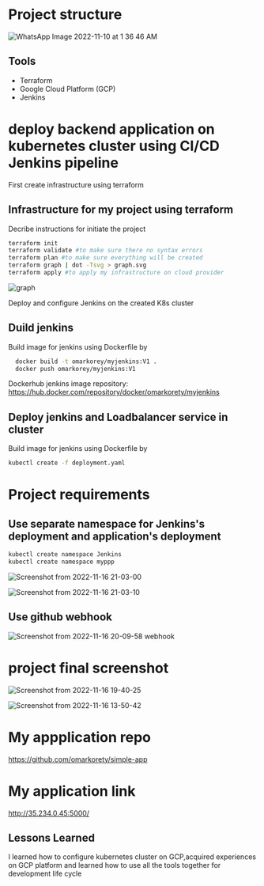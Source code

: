 # Project structure


![WhatsApp Image 2022-11-10 at 1 36 46 AM](https://user-images.githubusercontent.com/29188579/202280547-2288fa35-4fbb-4645-b85d-e181717e8ce6.jpeg)


## Tools
- Terraform
- Google Cloud Platform (GCP)
- Jenkins

# deploy backend application on kubernetes cluster using CI/CD Jenkins pipeline

First create infrastructure using terraform 

## Infrastructure for my project using terraform
Decribe instructions for initiate the project
```bash
terraform init 
terraform validate #to make sure there no syntax errors
terraform plan #to make sure everything will be created
terraform graph | dot -Tsvg > graph.svg
terraform apply #to apply my infrastructure on cloud provider 
```
![graph](https://user-images.githubusercontent.com/29188579/202273007-1ff4e2eb-1994-4e5f-8c81-df38e02a0bb6.svg)

Deploy and configure Jenkins on the created K8s cluster 

## Duild jenkins

Build image for jenkins using Dockerfile by
```bash
  docker build -t omarkorey/myjenkins:V1 .
  docker push omarkorey/myjenkins:V1 
```

Dockerhub jenkins image repository: https://hub.docker.com/repository/docker/omarkorety/myjenkins

## Deploy jenkins and Loadbalancer service in cluster 

Build image for jenkins using Dockerfile by
```bash
kubectl create -f deployment.yaml
```

# Project requirements

## Use separate namespace for Jenkins's deployment and application's deployment 
```bash
kubectl create namespace Jenkins
kubectl create namespace myppp
```

![Screenshot from 2022-11-16 21-03-00](https://user-images.githubusercontent.com/29188579/202277025-c3c36b29-9f61-4c87-9fee-ba7790544f76.png)

![Screenshot from 2022-11-16 21-03-10](https://user-images.githubusercontent.com/29188579/202277057-6c5eb838-27b6-4f5d-b1d8-dfa3e5b024dd.png)


## Use github webhook
![Screenshot from 2022-11-16 20-09-58](https://user-images.githubusercontent.com/29188579/202277487-0a35fc86-9aaf-4f5d-9539-041af9b2e2fc.png)
 webhook


# project final screenshot
![Screenshot from 2022-11-16 19-40-25](https://user-images.githubusercontent.com/29188579/202278759-4a484726-8c76-49ec-95fe-5465dab87766.png)

![Screenshot from 2022-11-16 13-50-42](https://user-images.githubusercontent.com/29188579/202290119-c2bb52e0-1cf1-4f84-b0cd-5df397ab07ba.png)

# My appplication repo 
https://github.com/omarkorety/simple-app

# My application link 
http://35.234.0.45:5000/


## Lessons Learned

I learned how to configure kubernetes cluster on GCP,acquired experiences on GCP platform and learned how to use all the tools together for development life cycle 
